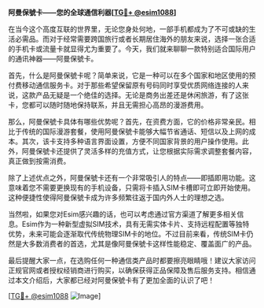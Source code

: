 **阿曼保號卡——您的全球通信利器[[TG💪+ @esim1088](https://t.me/s/esim1088)]**

在当今这个高度互联的世界里，无论您身处何地，一部手机都成为了不可或缺的生活必需品。而对于经常需要跨国旅行或者长期居住海外的朋友来说，选择一张合适的手机卡或流量卡就显得尤为重要了。今天，我们就来聊聊一款特别适合国际用户的通讯神器——阿曼保號卡。

首先，什么是阿曼保號卡呢？简单来说，它是一种可以在多个国家和地区使用的预付费移动通信服务卡。对于那些希望保留原有号码同时享受优质网络连接的人来说，这款产品无疑是一个绝佳的选择。无论是商务出差还是休闲旅游，有了这张卡，您都可以随时随地保持联系，并且无需担心高昂的漫游费用。

那么，阿曼保號卡具体有哪些优势呢？首先，在资费方面，它的价格非常亲民。相比于传统的国际漫游套餐，使用阿曼保號卡能够大幅节省通话、短信以及上网的成本。其次，该卡支持多种语言界面设置，方便不同国家背景的用户操作使用。此外，阿曼保號卡还提供了灵活多样的充值方式，让您根据实际需求调整套餐内容，真正做到按需消费。

除了上述优点之外，阿曼保號卡还有一个非常吸引人的特点——即插即用功能。这意味着您不需要更换现有的手机设备，只需将卡插入SIM卡槽即可立即开始使用。这种便捷性使得阿曼保號卡成为许多频繁往返于国内外人士的理想之选。

当然啦，如果您对Esim感兴趣的话，也可以考虑通过官方渠道了解更多相关信息。Esim作为一种新型虚拟SIM技术，具有无需实体卡片、支持远程配置等独特优势，未来可能会逐渐取代传统物理SIM卡的地位。不过目前来看，传统SIM卡仍然是大多数消费者的首选，尤其是像阿曼保號卡这样性能稳定、覆盖面广的产品。

最后提醒大家一点，在选购任何一种通信类产品时都要擦亮眼睛哦！建议大家访问正规官网或者授权经销商进行购买，以确保获得正品保障及售后服务支持。相信通过本文介绍后，大家都已经对阿曼保號卡有了更加全面的认识了吧！

[[TG💪+ @esim1088](https://t.me/s/esim1088) ![Image](https://i.postimg.cc/4NQfJmqS/Snipaste-2025-05-13-00-14-12.png)]